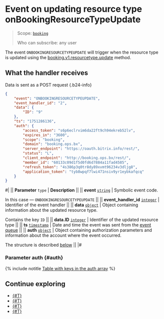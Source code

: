 # Event on updating resource type onBookingResourceTypeUpdate

> Scope: [`booking`](../../../../scopes/permissions.md)
>
> Who can subscribe: any user

The event `ONBOOKINGRESOURCETYPEUPDATE` will trigger when the resource type is updated using the [booking.v1.resourcetype.update](../booking-v1-resourcetype-update.md) method.

## What the handler receives

Data is sent as a POST request {.b24-info}

```json
{
    "event": "ONBOOKINGRESOURCETYPEUPDATE",
    "event_handler_id": "2",
    "data": {
        "ID": "9"
    },
    "ts": "1751286136",
    "auth": {
        "access_token": "s6p6eclrvim6da22ft9ch94ekreb52lv",
        "expires_in": "3600",
        "scope": "booking",
        "domain": "booking.ops.bx",
        "server_endpoint": "https://oauth.bitrix.info/rest/",
        "status": "L",
        "client_endpoint": "http://booking.ops.bx/rest/",
        "member_id": "60133c09d1f5d0fd6d7884a11fad4585",
        "refresh_token": "4s386p3q0tr8dy89xvmt96234v3dljg8",
        "application_token": "tyb8wpqf7lwi471nsiv9yr1eybkafqcq"
    }
}
```

#|
|| **Parameter**
`type` | **Description** ||
|| **event**
[`string`](../../../../data-types.md) | Symbolic event code.

In this case — `ONBOOKINGRESOURCETYPEUPDATE` ||
|| **event_handler_id**
[`integer`](../../../../data-types.md) | Identifier of the event handler ||
|| **data**
[`object`](../../../../data-types.md) | Object containing information about the updated resource type.

Contains the key `ID` ||
|| **data.ID**
[`integer`](../../../../data-types.md) | Identifier of the updated resource type ||
|| **ts**
[`timestamp`](../../../../data-types.md) | Date and time the event was sent from the [event queue](../../../../events/index.md) ||
|| **auth**
[`object`](../../../../data-types.md) | Object containing authorization parameters and information about the account where the event occurred.

The structure is described [below](#auth) ||
|#

### Parameter auth {#auth}

{% include notitle [Table with keys in the auth array](../../../../../_includes/auth-params-in-events.md) %}

## Continue exploring

- [{#T}](../../../../events/index.md)
- [{#T}](../../../../events/event-bind.md)
- [{#T}](./on-booking-resource-type-add.md)
- [{#T}](./on-booking-resource-type-delete.md)